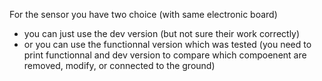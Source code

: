 For the sensor you have two choice (with same electronic board) 
- you can just use the dev version (but not sure their work correctly)
- or you can use the functionnal version which was tested (you need to print functionnal and dev version to compare which compoenent are removed, modify, or connected to the ground)
